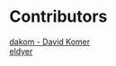 # Contributors

[dakom - David Komer](https://github.com/dakom)  
[eldyer](https://github.com/eldyer)  
